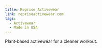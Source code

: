 ```yaml
---
title: Reprise Activewear
link: repriseactivewear.com
tags:
  - Activewear
  - Made in USA
---
```

Plant-based activewear for a cleaner workout.